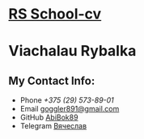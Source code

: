 # [RS School-cv](https://abibok89.github.io/rsschool-cv/)
# Viachalau Rybalka
##  My Contact Info:
- Phone _+375 (29) 573-89-01_
- Email goggler891@gmail.com
- GitHub [AbiBok89](https://github.com/AbiBok89)
- Telegram [Вячеслав](https://t.me/AbiBok89)